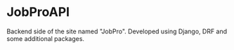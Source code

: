 # JobProAPI
Backend side of the site named "JobPro". Developed using Django, DRF and some additional packages.
